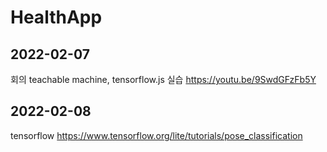 # HealthApp

## 2022-02-07 

회의
teachable machine, tensorflow.js 실습
https://youtu.be/9SwdGFzFb5Y

## 2022-02-08
tensorflow
https://www.tensorflow.org/lite/tutorials/pose_classification
